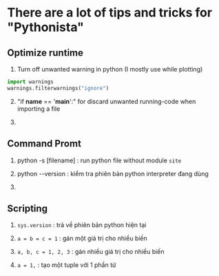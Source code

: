 # There are a lot of tips and tricks for "Pythonista"

## Optimize runtime

1. Turn off unwanted warning in python (I mostly use while plotting)

``` Python
import warnings
warnings.filterwarnings("ignore")
```

2. "if __name__ == '__main__':" for discard unwanted running-code when importing a file

3. 

## Command Promt

1. python -s [filename] : run python file without module `site`

2. python --version : kiểm tra phiên bản python interpreter đang dùng

3.

## Scripting

1. `sys.version` : trả về phiên bản python hiện tại

2. `a = b = c = 1` : gán một giá trị cho nhiều biến

3. `a, b, c = 1, 2, 3` : gán nhiều giá trị cho nhiều biến

4. `a = 1,` : tạo một tuple với 1 phần tử

